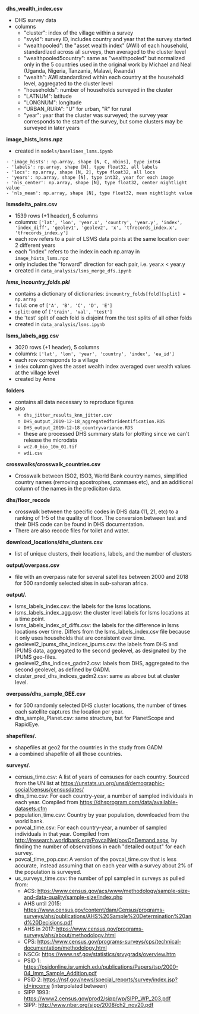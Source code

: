 **dhs_wealth_index.csv**
- DHS survey data
- columns
  - "cluster": index of the village within a survey
  - "svyid": survey ID, includes country and year that the survey started
  - "wealthpooled": the "asset wealth index" (AWI) of each household, standardized across all surveys, then averaged to the cluster level
  - "wealthpooled5country": same as "wealthpooled" but normalized only in the 5 countries used in the original work by Michael and Neal (Uganda, Nigeria, Tanzania, Malawi, Rwanda)
  - "wealth": AWI standardized within each country at the household level, aggregated to the cluster level
  - "households": number of households surveyed in the cluster
  - "LATNUM": latitude
  - "LONGNUM": longitude
  - "URBAN_RURA": "U" for urban, "R" for rural
  - "year": year that the cluster was surveyed; the survey year corresponds to the start of the survey, but some clusters may be surveyed in later years

**image_hists_lsms.npz**
- created in `models/baselines_lsms.ipynb`
```
- 'image_hists': np.array, shape [N, C, nbins], type int64
- 'labels': np.array, shape [N], type float32, all labels
- 'locs': np.array, shape [N, 2], type float32, all locs
- 'years': np.array, shape [N], type int32, year for each image
- 'nls_center': np.array, shape [N], type float32, center nightlight value
- 'nls_mean': np.array, shape [N], type float32, mean nightlight value
```

**lsmsdelta_pairs.csv**
- 1539 rows (+1 header), 5 columns
- columns: `['lat', 'lon', 'year.x', 'country', 'year.y', 'index', 'index_diff', 'geolev1', 'geolev2', 'x', 'tfrecords_index.x', 'tfrecords_index.y']`
- each row refers to a pair of LSMS data points at the same location over 2 different years
- each "index" refers to the index in each np.array in `image_hists_lsms.npz`
- only includes the "forward" direction for each pair, i.e. year.x < year.y
- created in `data_analysis/lsms_merge_dfs.ipynb`

***lsms_incountry_folds.pkl***
- contains a dictionary of dictionaries: `incountry_folds[fold][split] = np.array`
- `fold`: one of `['A', 'B', 'C', 'D', 'E']`
- `split`: one of `['train', 'val', 'test']`
- the 'test' split of each fold is disjoint from the test splits of all other folds
- created in `data_analysis/lsms.ipynb`

**lsms_labels_agg.csv**
- 3020 rows (+1 header), 5 columns
- columns: `['lat', 'lon', 'year', 'country', 'index', 'ea_id']`
- each row corresponds to a village
- `index` column gives the asset wealth index averaged over wealth values at the village level
- created by Anne

**folders**
- contains all data necessary to reproduce figures
- also 
  - `dhs_jitter_results_knn_jitter.csv`
  - `DHS_output_2019-12-18_aggregatedforidentification.RDS`
  - `DHS_output_2019-12-18_countryvariance.RDS`
  - these are processed DHS summary stats for plotting since we can't release the microdata
  - `wc2.0_bio_10m_01.tif`
  - `wdi.csv`

**crosswalks/crosswalk_countries.csv**
- Crosswalk between ISO2, ISO3, World Bank country names, simplified country names (removing apostrophes, commaes etc), and an additional column of the names in the prediciton data. 

**dhs/floor_recode**
- crosswalk between the specific codes in DHS data (11, 21, etc) to a ranking of 1-5 of the quality of floor. The conversion between test and their DHS code can be found in DHS documentation. 
- There are also recode files for toilet and water. 

**download_locations/dhs_clusters.csv**
- list of unique clusters, their locations, labels, and the number of clusters

**output/overpass.csv**
- file with an overpass rate for several satellites between 2000 and 2018 for 500 randomly selected sites in sub-saharan africa.

**output/.**
- lsms_labels_index.csv: the labels for the lsms locations.
- lsms_labels_index_agg.csv: the cluster level labels for lsms locations at a time point. 
- lsms_labels_index_of_diffs.csv: the labels for the difference in lsms locations over time. Differs from the lsms_labels_index.csv file because it only uses households that are consistent over time. 
- geolevel2_ipums_dhs_indices_ipums.csv: the labels from DHS and IPUMS data, aggregated to the second geolevel, as designated by the IPUMS geo-files. 
- geolevel2_dhs_indices_gadm2.csv: labels from DHS, aggregated to the second geolevel, as defined by GADM.
- cluster_pred_dhs_indices_gadm2.csv: same as above but at cluster level. 

**overpass/dhs_sample_GEE.csv**
- for 500 randomly selected DHS cluster locations, the number of times each satellite captures the location per year. 
- dhs_sample_Planet.csv: same structure, but for PlanetScope and RapidEye.

**shapefiles/.**
- shapefiles at geo2 for the countries in the study from GADM
- a combined shapefile of all those countries.

**surveys/.**
- census_time.csv: A list of years of censuses for each country. Sourced from the UN list at https://unstats.un.org/unsd/demographic-social/census/censusdates/
- dhs_time.csv: For each country-year, a number of sampled individuals in each year. Compiled from https://dhsprogram.com/data/available-datasets.cfm
- population_time.csv: Country by year population, downloaded from the world bank.
- povcal_time.csv: For each country-year, a number of sampled individuals in that year. Compiled from http://iresearch.worldbank.org/PovcalNet/povOnDemand.aspx, by finding the number of observations in each "detailed output" for each survey.
- povcal_time_pop.csv: A version of the povcal_time.csv that is less accurate, instead assuming that on each year with a survey about 2% of the population is surveyed. 
- us_surveys_time.csv: the number of ppl sampled in surveys as pulled from:
  - ACS: https://www.census.gov/acs/www/methodology/sample-size-and-data-quality/sample-size/index.php
  - AHS until 2015: https://www.census.gov/content/dam/Census/programs-surveys/ahs/publications/AHS%20Sample%20Determination%20and%20Decisions.pdf
  - AHS in 2017: https://www.census.gov/programs-surveys/ahs/about/methodology.html
  - CPS: https://www.census.gov/programs-surveys/cps/technical-documentation/methodology.html
  - NSCG: https://www.nsf.gov/statistics/srvygrads/overview.htm
  - PSID 1: https://psidonline.isr.umich.edu/publications/Papers/tsp/2000-04_Imm_Sample_Addition.pdf
  - PSID 2: https://nsf.gov/news/special_reports/survey/index.jsp?id=income (interpolated between)
  - SIPP 1993: https://www2.census.gov/prod2/sipp/wp/SIPP_WP_203.pdf
  - SIPP: http://www.nber.org/sipp/2008/ch2_nov20.pdf


